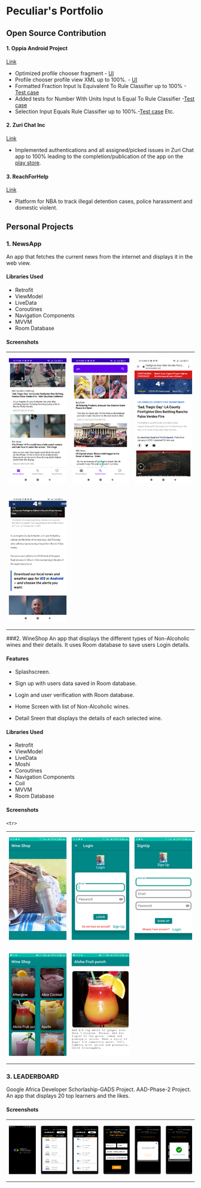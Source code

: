 # Peculiar's Portfolio 

## Open Source Contribution

#### 1. Oppia Android Project  

[Link](https://github.com/oppia/oppia-android)
* Optimized profile chooser fragment - [UI](https://github.com/oppia/oppia-android/pull/1997)
* Profile chooser profile view XML up to 100%. - [UI](https://github.com/oppia/oppia-android/pull/2100)
* Formatted Fraction Input Is Equivalent To Rule Classifier up to 100% -[Test case](https://github.com/oppia/oppia-android/pull/2024)    
* Added tests for Number With Units Input Is Equal To Rule Classifier -[Test case](https://github.com/oppia/oppia-android/pull/2152)
* Selection Input Equals Rule Classifier up to 100%.-[Test case](https://github.com/oppia/oppia-android/pull/2144) Etc.

#### 2. Zuri Chat Inc

[Link](https://github.com/zurichat/zc_app_android)

* Implemented authentications and all assigned/picked issues in Zuri Chat app to 100% 
leading to the completion/publication of the app on the [play store](https://play.google.com/store/apps/details?id=com.zurichat.app).

#### 3. ReachForHelp

[Link](https://github.com/ksinnovationhub/teamsdn)
* Platform for NBA to track illegal detention cases, 
  police harassment  and domestic violent.


## Personal Projects

### 1. NewsApp
An app that fetches the current news from the internet and displays it in the web view.

#### Libraries Used
* Retrofit
* ViewModel
* LiveData
* Coroutines
* Navigation Components
* MVVM
* Room Database

#### Screenshots
<table>
  <tr>
  <td>

![](https://github.com/peculiaruc/NewsApp/blob/master/app/screenshot/device-2022-01-07-001732.png)

  </td>

  <td>

![](https://github.com/peculiaruc/NewsApp/blob/master/app/screenshot/device-2022-01-07-001844.png)

  </td>

  <td>

![](https://github.com/peculiaruc/NewsApp/blob/master/app/screenshot/device-2022-01-07-001951.png)

  </td>
  </tr>

   <tr>

 <td>

![](https://github.com/peculiaruc/NewsApp/blob/master/app/screenshot/device-2022-01-07-002043.png)

 </td>

 </tr>
</table>



###2. WineShop
 An app that displays the different types of Non-Alcoholic wines and their details. It uses Room database to 
 save users Login details.
 
 #### Features
 
 * Splashscreen.
 
 * Sign up with users data saved in Room database.
 
 * Login and user verification with Room database.
 
 * Home Screen with list of Non-Alcoholic wines.
 
 * Detail Sreen that displays the details of each selected wine.

#### Libraries Used

* Retrofit
* ViewModel
* LiveData
* Moshi
* Coroutines
* Navigation Components
* Coil
* MVVM
* Room Database
 
 
 #### Screenshots
 <table>
  
   <tr>
   <td>
   
   ![SplashScreen](https://github.com/peculiaruc/WineShop/blob/master/screenshops/device-2021-06-18-034518.png)
   
   </td>
   
   <td>
     
   ![LogInScreen](https://github.com/peculiaruc/WineShop/blob/master/screenshops/device-2021-06-18-034550.png)
     
   </td>
   
   <td>
     
   ![SignUpScreen](https://github.com/peculiaruc/WineShop/blob/master/screenshops/device-2021-06-18-034908.png)
     
   </td>
   </tr>
   
    <tr>
       
  <td>
      
   ![HomeScreen](https://github.com/peculiaruc/WineShop/blob/master/screenshops/device-2021-05-30-023821.png) 
          
  </td>
    
   <td>
    
   ![DetailScreen](https://github.com/peculiaruc/WineShop/blob/master/screenshops/device-2021-05-30-024334.png) 
        
  </td>
  
  </tr>
 </table>



### 3. LEADERBOARD

Google Africa Developer Schorlaship-GADS Project.
AAD-Phase-2 Project. An app that displays 20 top learners and the likes.

#### Screenshots

<table>
<tr> 
<td>

![splashscreen](https://github.com/peculiaruc/LEADERBOARD/blob/master/app/screenshots/splashscreen.png)

</td>
<td>

![Leaderboared](https://github.com/peculiaruc/LEADERBOARD/blob/master/app/screenshots/LearningLeaders.png)

</td>
<td>

![SkillIQ](https://github.com/peculiaruc/LEADERBOARD/blob/master/app/screenshots/SkillIQ.png)
</td>
<td>

![ConfirmationScreen](https://github.com/peculiaruc/LEADERBOARD/blob/master/app/screenshots/submitScreen.png)

</td>
<td>

![SubmitScren](https://github.com/peculiaruc/LEADERBOARD/blob/master/app/screenshots/confirmation.png)
</td>
<td>

![SuccesssfulSubmission](https://github.com/peculiaruc/LEADERBOARD/blob/master/app/screenshots/successfulSubmission.png)
</td>
</tr>
</table>
